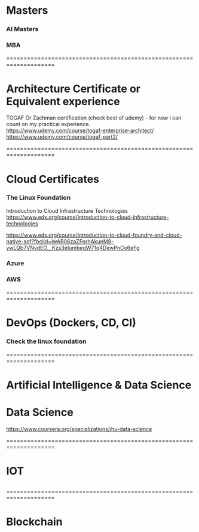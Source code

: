 # Masters
### AI Masters
### MBA
====================================================================

# Architecture Certificate or Equivalent experience
TOGAF Or Zachman certification (check best of udemy) - for now i can count on my practical experience. </br>
https://www.udemy.com/course/togaf-enterprise-architect/  </br>
https://www.udemy.com/course/togaf-part2/

====================================================================

# Cloud Certificates

### The Linux Foundation
Introduction to Cloud Infrastructure Technologies <br/>
https://www.edx.org/course/introduction-to-cloud-infrastructure-technologies <br/>

https://www.edx.org/course/introduction-to-cloud-foundry-and-cloud-native-sof?fbclid=IwAR06zaZFprhAkunM8-ywLQb7VNvdEO__Kzs3eIumbegW71q4DewPnCo6eFg

### Azure

### AWS

====================================================================

# DevOps (Dockers, CD, CI)
### Check the linux foundation

====================================================================

# Artificial Intelligence & Data Science

# Data Science
https://www.coursera.org/specializations/jhu-data-science

====================================================================

# IOT
## 

====================================================================

# Blockchain

